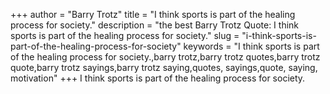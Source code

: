 +++
author = "Barry Trotz"
title = "I think sports is part of the healing process for society."
description = "the best Barry Trotz Quote: I think sports is part of the healing process for society."
slug = "i-think-sports-is-part-of-the-healing-process-for-society"
keywords = "I think sports is part of the healing process for society.,barry trotz,barry trotz quotes,barry trotz quote,barry trotz sayings,barry trotz saying,quotes, sayings,quote, saying, motivation"
+++
I think sports is part of the healing process for society.
